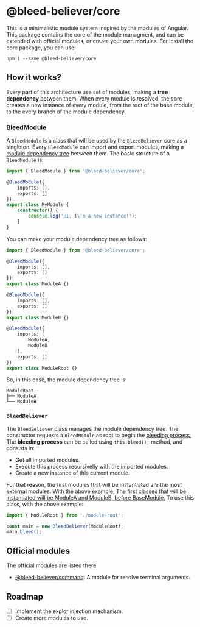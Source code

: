 # @bleed-believer/core

This is a minimalistic module system inspired by the modules of Angular. This package contains the core of the module managment, and can be extended with official modules, or create your own modules. For install the core package, you can use:
```npm
npm i --save @bleed-believer/core
```

## How it works?

Every part of this architecture use set of modules, making a __tree dependency__ between them. When every module is resolved, the core creates a new instance of every module, from the root of the base module, to the every branch of the module dependency.

### BleedModule

A `BleedModule` is a class that will be used by the `BleedBeliever` core as a singleton. Every `BleedModule` can import and export modules, making a <u>module dependency tree</u> between them. The basic structure of a `BleedModule` is:

```ts
import { BleedModule } from '@bleed-believer/core';

@BleedModule({
    imports: [],
    exports: []
})
export class MyModule {
    constructor() {
        console.log('Hi, I\'m a new instance!');
    }
}
```

You can make your module dependency tree as follows:
```ts
import { BleedModule } from '@bleed-believer/core';

@BleedModule({
    imports: [],
    exports: []
})
export class ModuleA {}

@BleedModule({
    imports: [],
    exports: []
})
export class ModuleB {}

@BleedModule({
    imports: [
        ModuleA,
        ModuleB
    ],
    exports: []
})
export class ModuleRoot {}
```

So, in this case, the module dependency tree is:
```
ModuleRoot
├── ModuleA
└── ModuleB
```

### `BleedBeliever`

The `BleedBeliever` class manages the module dependency tree. The constructor requests a `BleedModule` as root to begin the <u>bleeding process.</u> The __bleeding process__ can be called using `this.bleed();` method, and consists in:
- Get all imported modules.
- Execute this process recursivelly with the imported modules.
- Create a new instance of this current module.

For that reason, the first modules that will be instantiated are the most external modules. With the above example, <u>The first classes that will be instantiated will be ModuleA and ModuleB, before BaseModule.</u> To use this class, with the above example:
```ts
import { ModuleRoot } from './module-root';

const main = new BleedBeliever(ModuleRoot);
main.bleed();
```

## Official modules

The official modules are listed there

- [@bleed-believer/command](https://www.npmjs.com/package/@bleed-believer/command): A module for resolve terminal arguments.

## Roadmap
- [ ] Implement the explor injection mechanism.
- [ ] Create more modules to use.